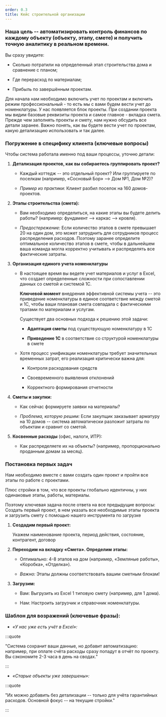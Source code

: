 ```yaml
---
order: 0.3
title: Кейс строительной организации
---
```


### Наша цель -- **автоматизировать контроль финансов по каждому объекту** (объекту, этапу, смете) и получить точную аналитику в реальном времени.

Вы сразу увидите:

-  Сколько потратили на определенный этап строительства дома и сравнение с планом;

-  Где перерасход по материалам;

-  Прибыль по завершённым проектам.

Для начала нам необходимо включить учет по проектам и включить режим профессиональный - то есть мы с вами будем вести учет до номенклатуры. У нас появляется блок проекты. При создании проекта мы видим базовые реквизиты проекта и самое главное - вкладка смета. Прежде чем заполнять проекты и смету, нам нужно обсудить все детали заранее. Важно понять, как вы будете вести учет по проектам, какую детализацию использовать и так далее.

### **Погружение в специфику клиента (ключевые вопросы)**

Чтобы система работала именно под ваши процессы, уточню детали:

1. **Детализация проектов, как вы собираетесь группировать проект?**

   -  Каждый коттедж -- это отдельный проект? Или группируете по поселкам (например, «Сосновый Бор» --> Дом №1, Дом №2)?

   -  *Пример из практики:* Клиент разбил поселок на 160 домов-проектов.

2. **Этапы строительства (смета):**

   -  Вам необходимо определиться, на какие этапы вы будете делить работы? (например: фундамент --> каркас --> кровля).

   -  *Предостережение:* Если количество этапов в смете превышает 20 на один дом, это может затруднить для сотрудников процесс распределения расходов. Поэтому заранее определите оптимальное количество этапов в смете, чтобы в дальнейшем ваша команда могла корректно учитывать и распределять все фактические затраты.

3. **Организация единого учета номенклатуры**

   -  В настоящее время вы ведете учет материалов и услуг в Excel, что создает определенные сложности при сопоставлении данных со сметой и системой 1С.

      **Ключевой момент** внедрения эффективной системы учета -- это приведение номенклатуры в единое соответствие между сметой и 1С, чтобы ваши плановая смета совпадала с фактическими тратами по материалам и услугам.

      Существует два основных подхода к решению этой задачи:

      -  **Адаптация сметы** под существующую номенклатуру в 1С

      -  **Приведение 1С** в соответствие со структурой номенклатуры в смете

   -  Хотя процесс унификации номенклатуры требует значительных временных затрат, его реализация критически важна для:

      -  Контроля расходования средств

      -  Своевременного выявления отклонений

      -  Корректного формирования отчетности

4. **Сметы и закупки:**

   -  Как сейчас формируете заявки на материалы?

   -  *Проблема, которую решим:* Если закупщик заказывает арматуру на 10 домов -- система автоматически разложит затраты по объектам и сравнит со сметой.

5. **Косвенные расходы** (офис, налоги, ИТР):

   -  Как распределяете их на объекты? (например, пропорционально проданным домам за месяц).



### **Постановка первых задач**

Нам необходимо вместе с вами создать один проект и пройти все этапы по работе с проектами.

Плюс стройки в том, что все проекты глобально идентичны, у них одинаковые этапы, работы, материалы.

Поэтому ключевая задача после ответа на все предыдущие вопросы: Создать первый проект, в нем указать все необходимые этапы проекта и загрузить смету с помощью нашего инструмента по загрузке

1. **Создадим первый проект:**

   Укажем наименование проекта, период действия, состояние, контрагент, договор

2. **Переходим на вкладку «Смета». Определим этапы:**

   -  Оптимально: 4-8 этапов на дом (например, «Земляные работы», «Коробка», «Отделка»).

   -  *Важно:* Этапы должны соответствовать вашим сметным блокам!

3. **Загрузим:**

   -  Вам: Выгрузить из Excel 1 типовую смету (например, для 1 дома).

   -  Нам: Настроить загрузчик и справочник номенклатуры.



### **Шаблон для возражений (ключевые фразы):**

-  *«У нас уже есть учёт в Excel»:*

:::quote 

"Система сохранит ваши данные, но добавит автоматизацию: например, при оплате счёта расходы сразу попадут в отчёт по проекту. Вы сэкономите 2-3 часа в день на сводах."

:::

-  *«Старые объекты уже завершены»:*

:::quote 

"Их можно добавить без детализации -- только для учёта гарантийных расходов. Основной фокус -- на текущие стройки."

:::